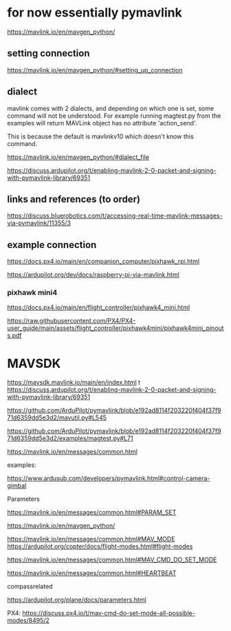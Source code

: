 # for now essentially pymavlink

https://mavlink.io/en/mavgen_python/

## setting connection

https://mavlink.io/en/mavgen_python/#setting_up_connection




## dialect

mavlink comes with 2 dialects, and depending on which one is set, some command will not be understood.
For example running magtest.py from the examples will return MAVLink object has no attribute 'action_send'.

This is because the default is mavlinkv10 which doesn't know this command.

https://mavlink.io/en/mavgen_python/#dialect_file

https://discuss.ardupilot.org/t/enabling-mavlink-2-0-packet-and-signing-with-pymavlink-library/69351

## links and references (to order)

https://discuss.bluerobotics.com/t/accessing-real-time-mavlink-messages-via-pymavlink/11355/3


## example connection

https://docs.px4.io/main/en/companion_computer/pixhawk_rpi.html

https://ardupilot.org/dev/docs/raspberry-pi-via-mavlink.html


### pixhawk mini4

https://docs.px4.io/main/en/flight_controller/pixhawk4_mini.html

https://raw.githubusercontent.com/PX4/PX4-user_guide/main/assets/flight_controller/pixhawk4mini/pixhawk4mini_pinouts.pdf

# MAVSDK

https://mavsdk.mavlink.io/main/en/index.html
t
https://discuss.ardupilot.org/t/enabling-mavlink-2-0-packet-and-signing-with-pymavlink-library/69351

https://github.com/ArduPilot/pymavlink/blob/e192ad8114f203220f404f37f971d6359dd5e3d2/mavutil.py#L545

https://github.com/ArduPilot/pymavlink/blob/e192ad8114f203220f404f37f971d6359dd5e3d2/examples/magtest.py#L71

https://mavlink.io/en/messages/common.html

examples:

https://www.ardusub.com/developers/pymavlink.html#control-camera-gimbal

Parameters

https://mavlink.io/en/messages/common.html#PARAM_SET

https://mavlink.io/en/mavgen_python/

https://mavlink.io/en/messages/common.html#MAV_MODE
https://ardupilot.org/copter/docs/flight-modes.html#flight-modes

https://mavlink.io/en/messages/common.html#MAV_CMD_DO_SET_MODE

https://mavlink.io/en/messages/common.html#HEARTBEAT

compassrelated

https://ardupilot.org/plane/docs/parameters.html

PX4:
https://discuss.px4.io/t/mav-cmd-do-set-mode-all-possible-modes/8495/2

